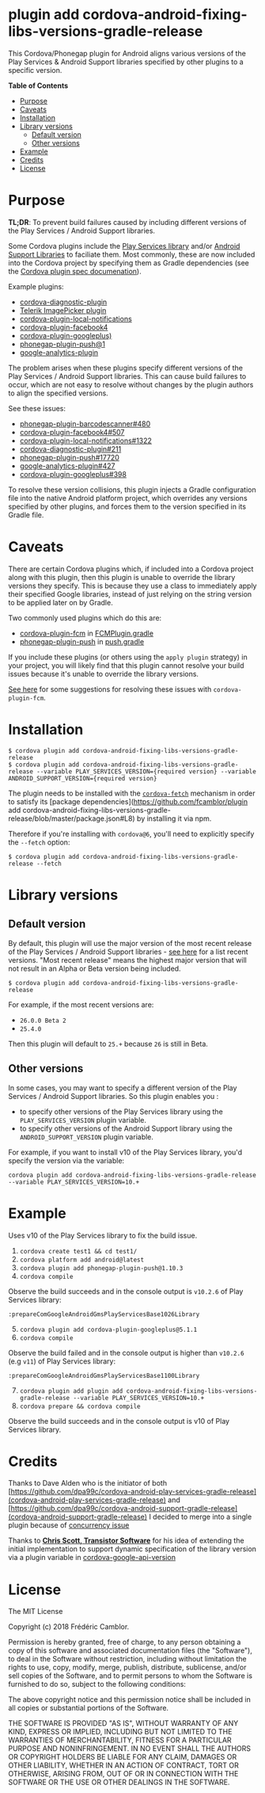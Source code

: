 plugin add cordova-android-fixing-libs-versions-gradle-release
======================================

This Cordova/Phonegap plugin for Android aligns various versions of the Play Services & Android Support libraries specified by other plugins to a specific version.

<!-- START doctoc generated TOC please keep comment here to allow auto update -->
<!-- DON'T EDIT THIS SECTION, INSTEAD RE-RUN doctoc TO UPDATE -->
**Table of Contents**

- [Purpose](#purpose)
- [Caveats](#caveats)
- [Installation](#installation)
- [Library versions](#library-versions)
  - [Default version](#default-version)
  - [Other versions](#other-versions)
- [Example](#example)
- [Credits](#credits)
- [License](#license)

<!-- END doctoc generated TOC please keep comment here to allow auto update -->
 
# Purpose

**TL;DR**: To prevent build failures caused by including different versions of the Play Services / Android Support libraries. 

Some Cordova plugins include the [Play Services library](https://developers.google.com/android/guides/overview) and/or 
[Android Support Libraries](https://developer.android.com/topic/libraries/support-library/index.html) to faciliate them.
Most commonly, these are now included into the Cordova project by specifying them as Gradle dependencies 
(see the [Cordova plugin spec documenation](https://cordova.apache.org/docs/en/latest/plugin_ref/spec.html#framework)).

Example plugins:
- [cordova-diagnostic-plugin](https://github.com/dpa99c/cordova-diagnostic-plugin)
- [Telerik ImagePicker plugin](https://github.com/Telerik-Verified-Plugins/ImagePicker)
- [cordova-plugin-local-notifications](https://github.com/katzer/cordova-plugin-local-notifications/)
- [cordova-plugin-facebook4](https://github.com/jeduan/cordova-plugin-facebook4)
- [cordova-plugin-googleplus)](https://github.com/EddyVerbruggen/cordova-plugin-googleplus)
- [phonegap-plugin-push@1](https://github.com/phonegap/phonegap-plugin-push/tree/v1.10.5)
- [google-analytics-plugin](https://github.com/danwilson/google-analytics-plugin)

The problem arises when these plugins specify different versions of the Play Services / Android Support libraries. This 
can cause build failures to occur, which are not easy to resolve without changes by the plugin authors to align the 
specified versions. 

See these issues:

- [phonegap-plugin-barcodescanner#480](https://github.com/phonegap/phonegap-plugin-barcodescanner/issues/480)
- [cordova-plugin-facebook4#507](https://github.com/jeduan/cordova-plugin-facebook4/issues/507)
- [cordova-plugin-local-notifications#1322](https://github.com/katzer/cordova-plugin-local-notifications/issues/1322)
- [cordova-diagnostic-plugin#211](https://github.com/dpa99c/cordova-diagnostic-plugin/issues/211)
- [phonegap-plugin-push#17720](https://github.com/phonegap/phonegap-plugin-push/issues/17720)
- [google-analytics-plugin#427](https://github.com/danwilson/google-analytics-plugin/issues/427)
- [cordova-plugin-googleplus#398](https://github.com/EddyVerbruggen/cordova-plugin-googleplus/issues/398)

To resolve these version collisions, this plugin injects a Gradle configuration file into the native Android platform 
project, which overrides any versions specified by other plugins, and forces them to the version specified in its Gradle file.


# Caveats

There are certain Cordova plugins which, if included into a Cordova project along with this plugin, then this plugin 
is unable to override the library versions they specify.
This is because they use a class to immediately apply their specified Google libraries, instead of just relying on 
the string version to be applied later on by Gradle. 

Two commonly used plugins which do this are:

- [cordova-plugin-fcm](https://github.com/fechanique/cordova-plugin-fcm) in [FCMPlugin.gradle](https://github.com/fechanique/cordova-plugin-fcm/blob/master/src/android/FCMPlugin.gradle#L13)
- [phonegap-plugin-push](https://github.com/phonegap/phonegap-plugin-push) in [push.gradle](https://github.com/phonegap/phonegap-plugin-push/blob/master/push.gradle#L35)

If you include these plugins (or others using the `apply plugin` strategy) in your project, you will likely find that 
this plugin cannot resolve your build issues because it's unable to override the library versions.

[See here](https://github.com/fechanique/cordova-plugin-fcm/issues/350) for some suggestions for resolving these issues 
with `cordova-plugin-fcm`.

# Installation

    $ cordova plugin add cordova-android-fixing-libs-versions-gradle-release
    $ cordova plugin add cordova-android-fixing-libs-versions-gradle-release --variable PLAY_SERVICES_VERSION={required version} --variable ANDROID_SUPPORT_VERSION={required version}
    
The plugin needs to be installed with the [`cordova-fetch`](https://cordova.apache.org/news/2016/05/24/tools-release.html) 
mechanism in order to satisfy its [package dependencies](https://github.com/fcamblor/plugin add cordova-android-fixing-libs-versions-gradle-release/blob/master/package.json#L8) 
by installing it via npm.

Therefore if you're installing with `cordova@6`, you'll need to explicitly specify the `--fetch` option:

    $ cordova plugin add cordova-android-fixing-libs-versions-gradle-release --fetch   
    
# Library versions

## Default version
By default, this plugin will use the major version of the most recent release of the Play Services / Android Support libraries - 
[see here](https://developers.google.com/android/guides/releases) for a list recent versions.
"Most recent release" means the highest major version that will not result in an Alpha or Beta version being included.

    $ cordova plugin add cordova-android-fixing-libs-versions-gradle-release

For example, if the most recent versions are:
- `26.0.0 Beta 2`
- `25.4.0`

Then this plugin will default to `25.+` because `26` is still in Beta.

## Other versions

In some cases, you may want to specify a different version of the Play Services / Android Support libraries.
So this plugin enables you :
- to specify other versions of the Play Services library using the `PLAY_SERVICES_VERSION` plugin variable.
- to specify other versions of the Android Support library using the `ANDROID_SUPPORT_VERSION` plugin variable.
 
For example, if you want to install v10 of the Play Services library, you'd specify the version via the variable:

    cordova plugin add cordova-android-fixing-libs-versions-gradle-release --variable PLAY_SERVICES_VERSION=10.+
    
# Example

Uses v10 of the Play Services library to fix the build issue.

1. `cordova create test1 && cd test1/`
2. `cordova platform add android@latest`
3. `cordova plugin add phonegap-plugin-push@1.10.3`
4. `cordova compile`

Observe the build succeeds and in the console output is `v10.2.6` of Play Services library:

    :prepareComGoogleAndroidGmsPlayServicesBase1026Library

5. `cordova plugin add cordova-plugin-googleplus@5.1.1`
6. `cordova compile`

Observe the build failed and in the console output is higher than `v10.2.6` (e.g `v11`) of Play Services library:

    :prepareComGoogleAndroidGmsPlayServicesBase1100Library

7. `cordova plugin add plugin add cordova-android-fixing-libs-versions-gradle-release --variable PLAY_SERVICES_VERSION=10.+`
8. `cordova prepare && cordova compile`

Observe the build succeeds and in the console output is v10 of Play Services library.

# Credits

Thanks to Dave Alden who is the initiator of both [https://github.com/dpa99c/cordova-android-play-services-gradle-release](cordova-android-play-services-gradle-release)
and [https://github.com/dpa99c/cordova-android-support-gradle-release](cordova-android-support-gradle-release) I decided 
to merge into a single plugin because of [concurrency issue](https://github.com/dpa99c/cordova-android-play-services-gradle-release/issues/8)

Thanks to [**Chris Scott, Transistor Software**](https://github.com/christocracy) for his idea of extending the initial implementation to support dynamic specification of the library version via a plugin variable in [cordova-google-api-version](https://github.com/transistorsoft/cordova-google-api-version)


License
================

The MIT License

Copyright (c) 2018 Frédéric Camblor.

Permission is hereby granted, free of charge, to any person obtaining a copy
of this software and associated documentation files (the "Software"), to deal
in the Software without restriction, including without limitation the rights
to use, copy, modify, merge, publish, distribute, sublicense, and/or sell
copies of the Software, and to permit persons to whom the Software is
furnished to do so, subject to the following conditions:

The above copyright notice and this permission notice shall be included in
all copies or substantial portions of the Software.

THE SOFTWARE IS PROVIDED "AS IS", WITHOUT WARRANTY OF ANY KIND, EXPRESS OR
IMPLIED, INCLUDING BUT NOT LIMITED TO THE WARRANTIES OF MERCHANTABILITY,
FITNESS FOR A PARTICULAR PURPOSE AND NONINFRINGEMENT. IN NO EVENT SHALL THE
AUTHORS OR COPYRIGHT HOLDERS BE LIABLE FOR ANY CLAIM, DAMAGES OR OTHER
LIABILITY, WHETHER IN AN ACTION OF CONTRACT, TORT OR OTHERWISE, ARISING FROM,
OUT OF OR IN CONNECTION WITH THE SOFTWARE OR THE USE OR OTHER DEALINGS IN
THE SOFTWARE.
